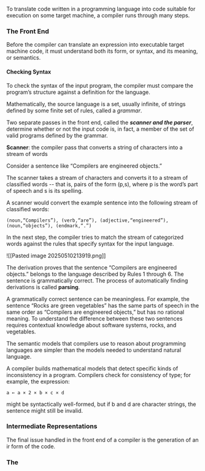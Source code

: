 To translate code written in a programming language into code suitable for execution on some target machine, a compiler runs through many steps.

### The Front End

Before the compiler can translate an expression into executable target machine code, it must understand both its form, or syntax, and its meaning, or semantics.

#### Checking Syntax
To check the syntax of the input program, the compiler must compare the program’s structure against a definition for the language.

Mathematically, the source language is a set, usually infinite, of strings defined by some finite set of rules, called a *grammar*.

Two separate passes in the front end, called the ***scanner and the parser***, determine whether or not the input code is, in fact, a member of the set of valid programs defined by the grammar.

**Scanner**: the compiler pass that converts a string of characters into a stream of words

Consider a sentence like “Compilers are engineered objects.” 

The scanner takes a stream of characters and converts it to a stream of classified words -- that is, pairs of the form (p,s), where p is the word’s part of speech and s is its spelling.

A scanner would convert the example sentence into the following stream of classified words:
```
(noun,“Compilers”), (verb,“are”), (adjective,“engineered”), (noun,“objects”), (endmark,“.”)
```

In the next step, the compiler tries to match the stream of categorized words against the rules that specify syntax for the input language.

![[Pasted image 20250510213919.png]]

The derivation proves that the sentence “Compilers are engineered objects.” belongs to the language described by Rules 1 through 6. The sentence is grammatically correct. The process of automatically finding derivations is called **parsing**.

A grammatically correct sentence can be meaningless. For example, the sentence “Rocks are green vegetables” has the same parts of speech in the same order as “Compilers are engineered objects,” but has no rational meaning. To understand the difference between these two sentences requires contextual knowledge about software systems, rocks, and vegetables.

The semantic models that compilers use to reason about programming languages are simpler than the models needed to understand natural language.

A compiler builds mathematical models that detect specific kinds of inconsistency in a program. Compilers check for consistency of type; for example, the expression:
```
a ← a × 2 × b × c × d
```
might be syntactically well-formed, but if b and d are character strings, the sentence might still be invalid.

### Intermediate Representations

The final issue handled in the front end of a compiler is the generation of an ir form of the code.

### The 